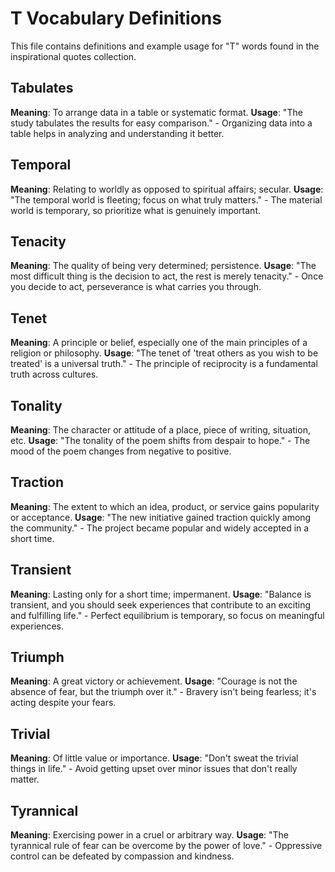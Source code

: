 # T Vocabulary Definitions

This file contains definitions and example usage for "T" words found in the inspirational quotes collection.

## Tabulates

**Meaning**: To arrange data in a table or systematic format.
**Usage**: "The study tabulates the results for easy comparison." - Organizing data into a table helps in analyzing and understanding it better.

## Temporal

**Meaning**: Relating to worldly as opposed to spiritual affairs; secular.
**Usage**: "The temporal world is fleeting; focus on what truly matters." - The material world is temporary, so prioritize what is genuinely important.

## Tenacity

**Meaning**: The quality of being very determined; persistence.
**Usage**: "The most difficult thing is the decision to act, the rest is merely tenacity." - Once you decide to act, perseverance is what carries you through.

## Tenet

**Meaning**: A principle or belief, especially one of the main principles of a religion or philosophy.
**Usage**: "The tenet of 'treat others as you wish to be treated' is a universal truth." - The principle of reciprocity is a fundamental truth across cultures.

## Tonality

**Meaning**: The character or attitude of a place, piece of writing, situation, etc.
**Usage**: "The tonality of the poem shifts from despair to hope." - The mood of the poem changes from negative to positive.

## Traction

**Meaning**: The extent to which an idea, product, or service gains popularity or acceptance.
**Usage**: "The new initiative gained traction quickly among the community." - The project became popular and widely accepted in a short time.

## Transient

**Meaning**: Lasting only for a short time; impermanent.
**Usage**: "Balance is transient, and you should seek experiences that contribute to an exciting and fulfilling life." - Perfect equilibrium is temporary, so focus on meaningful experiences.

## Triumph

**Meaning**: A great victory or achievement.
**Usage**: "Courage is not the absence of fear, but the triumph over it." - Bravery isn't being fearless; it's acting despite your fears.

## Trivial

**Meaning**: Of little value or importance.
**Usage**: "Don't sweat the trivial things in life." - Avoid getting upset over minor issues that don't really matter.

## Tyrannical

**Meaning**: Exercising power in a cruel or arbitrary way.
**Usage**: "The tyrannical rule of fear can be overcome by the power of love." - Oppressive control can be defeated by compassion and kindness.
